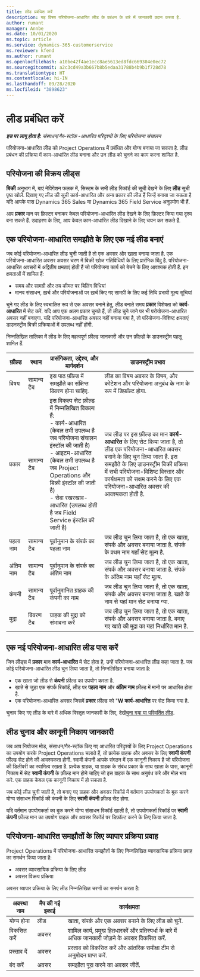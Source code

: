 ```yaml
---
title: लीड प्रबंधित करें
description: यह विषय परियोजना-आधारित लीड के प्रबंधन के बारे में जानकारी प्रदान करता है.
author: rumant
manager: Annbe
ms.date: 10/01/2020
ms.topic: article
ms.service: dynamics-365-customerservice
ms.reviewer: kfend
ms.author: rumant
ms.openlocfilehash: a10be42f4ae1ecc8ae5613ed8fdc669304e0ec72
ms.sourcegitcommit: a2c3cd49a3b667b8b5edaa31788b4b9b1f728d78
ms.translationtype: HT
ms.contentlocale: hi-IN
ms.lasthandoff: 09/28/2020
ms.locfileid: "3898623"
---
```

# <a name="manage-leads"></a>लीड प्रबंधित करें

_**इस पर लागू होता है:** संसाधन/गैर-स्टॉक -आधारित परिदृश्यों के लिए परियोजना संचालन_

परियोजना-आधारित लीड को Project Operations में प्रबंधित और योग्य बनाया जा सकता है. लीड प्रबंधन की प्रक्रिया में काम-आधारित लीड बनाना और उन लीड को चुनने का काम करना शामिल है. 

## <a name="project-sales-leads"></a>परियोजना की विक्रय लीड्स

**बिक्री** अनुभाग में, बाएं नेविगेशन फलक में, सिस्टम के सभी लीड रिकॉर्ड की सूची देखने के लिए **लीड** सूची पृष्ठ खोलें. दिखाए गए लीड की सूची कार्य-आधारित और अन्य प्रकार की लीड हैं जिन्हें बनाया जा सकता है यदि आपके पास Dynamics 365 Sales या Dynamics 365 Field Service अनुप्रयोग भी हैं.

आप **प्रकार** मान पर फ़िल्टर बनाकर केवल परियोजना-आधारित लीड देखने के लिए फ़िल्टर किया गया दृश्य बना सकते हैं. उदाहरण के लिए, आप केवल काम-आधारित लीड दिखाने के लिए चयन कर सकते हैं.

## <a name="create-a-new-lead-for-a-project-based-deal"></a>एक परियोजना-आधारित समझौते के लिए एक नई लीड बनाएं

जब कोई परियोजना-आधारित लीड चुनी जाती है तो एक अवसर और खाता बनाया जाता है. एक परियोजना-आधारित अवसर अवसर चरण में बिक्री खोज गतिविधियों के लिए प्रारंभिक बिंदु है. परियोजना-आधारित अवसरों में अद्वितीय क्षमताएं होती हैं जो परियोजना कार्य को बेचने के लिए आवश्यक होती हैं. इन क्षमताओं में शामिल हैं:

- समय और सामग्री और तय कीमत पर बिलिंग विधियां
- मानव संसाधन, ख़र्च और परियोजनाओं पर ख़र्च किए गए सामग्री के लिए कई तिथि प्रभावी मूल्य सूचियां

चुने गए लीड के लिए स्वचालित रूप से एक अवसर बनाने हेतु, लीड बनाते समय **प्रकार** विशेषता को **कार्य-आधारित** में सेट करें. यदि आप एक अलग प्रकार चुनते हैं, तो लीड चुने जाने पर भी परोयोजना-आधारित अवसर नहीं बनाएगा. यदि परियोजना-आधारित अवसर नहीं बनाया गया है, तो परियोजना-विशिष्ट क्षमताएं डाउनस्ट्रीम बिक्री प्रक्रियाओं में उपलब्ध नहीं होंगी.

निम्नलिखित तालिका में लीड के लिए महत्वपूर्ण फ़ील्ड जानकारी और उन फ़ील्डों के डाउनस्ट्रीम पहलू शामिल हैं.
 
| **फ़ील्ड** | **स्थान** | **प्रासंगिकता, उद्देश्य, और मार्गदर्शन** | **डाउनस्ट्रीम प्रभाव** |
| --- | --- | --- | --- |
| विषय | सामान्य टैब | इस पाठ फ़ील्ड में समझौते का संक्षिप्त विवरण होना चाहिए. | लीड का विषय अवसर के विषय, और कोटेशन और परियोजना अनुबंध के नाम के रूप में डिफ़ॉल्ट होगा. |
| प्रकार | सामान्य टैब | इस विकल्प सेट फ़ील्ड में निम्नलिखित विकल्प हैं:</br>- कार्य-आधारित (केवल तभी उपलब्ध है जब परियोजना संचालन इंस्टॉल की जाती है)</br>- आइटम-आधारित (केवल तभी उपलब्ध है जब Project Operations और बिक्री इंस्टॉल की जाती है)</br>- सेवा रखरखाव-आधारित (उपलब्ध होती है जब Field Service इंस्टॉल की जाती है) | जब लीड पर इस फ़ील्ड का मान **कार्य-आधारित** के लिए सेट किया जाता है, तो लीड एक परियोजना-आधारित अवसर बनाने के लिए चुन लिया जाता है. इस समझौते के लिए डाउनस्ट्रीम बिक्री प्रक्रिया में सभी परियोजना-विशिष्ट विस्तार और कार्यक्षमता को सक्षम करने के लिए एक परियोजना-आधारित अवसर की आवश्यकता होती है. |
| पहला नाम | सामान्य टैब | पूर्वानुमान के संपर्क का पहला नाम | जब लीड चुन लिया जाता है, तो एक खाता, संपर्क और अवसर बनाया जाता है. संपर्क के प्रथम नाम यहाँ सेट मूल्य है. |
| अंतिम नाम | सामान्य टैब | पूर्वानुमान के संपर्क का अंतिम नाम | जब लीड चुन लिया जाता है, तो एक खाता, संपर्क और अवसर बनाया जाता है. संपर्क के अंतिम नाम यहाँ सेट मूल्य. |
| कंपनी | सामान्य टैब | पूर्वानुमानित ग्राहक की कंपनी का नाम | जब लीड चुन लिया जाता है, तो एक खाता, संपर्क और अवसर बनाया जाता है. खाते के नाम से यहां मान सेट बनाया ग्या. |
| मुद्रा | विवरण टैब | ग्राहक की मुद्रा को संभावना करें | जब लीड चुन लिया जाता है, तो एक खाता, संपर्क और अवसर बनाया जाता है. बनाए गए खाते की मुद्रा का यहां निर्धारित मान है. |

## <a name="qualify-a-new-project-based-lead"></a>एक नई परियोजना-आधारित लीड पास करें

जिन लीड्स में **प्रकार** मान **कार्य-आधारित** में सेट होता है, उन्हें परियोजना-आधारित लीड कहा जाता है. जब कोई परियोजना-आधारित लीड चुन लिया जाता है, तो निम्नलिखित बनाया जाता है:

- एक खाता जो लीड से **कंपनी** फ़ील्ड का उपयोग करता है.
- खाते से जुड़ा एक संपर्क रिकॉर्ड, लीड पर **पहला नाम** और **अंतिम नाम** फ़ील्ड में मानों पर आधारित होता है.
- एक परियोजना-आधारित अवसर जिसमें **प्रकार** फ़ील्ड को &quot;**W कार्य-आधारित** पर सेट किया गया है.

चुनाव किए गए लीड के बारे में अधिक विस्तृत जानकारी के लिए, देखें[चुना गया या परिवर्तित लीड](https://docs.microsoft.com/dynamics365/sales-enterprise/qualify-lead-convert-opportunity-sales).

## <a name="lead-qualification-and-legal-entity-information"></a>लीड चुनाव और कानूनी निकाय जानकारी 

जब आप नियोजन मोड, संसाधन/गैर-स्टॉक किए गए आधारित परिदृश्यों के लिए Project Operations का उपयोग करके Project Operations चलाते हैं, तो प्रत्येक ग्राहक और अवसर के लिए **स्वामी कंपनी** फील्ड सेट होने की आवश्यकता होगी. स्वामी कंपनी आपके संगठन में एक कानूनी निकाय है जो परियोजना की डिलीवरी का स्वामित्व रखता है. प्रत्येक ग्राहक, या ग्राहक के संबंध प्रकार के साथ खाता के पास, कानूनी निकाय में सेट **स्वामी कंपनी** के फ़ील्ड मान होने चाहिए जो इस ग्राहक के साथ अनुबंध करे और मोल भाव करे. एक ग्राहक केवल एक कानूनी निकाय में हो सकता है.

जब कोई लीड चुनी जाती है, तो बनाए गए ग्राहक और अवसर रिकॉर्ड में वर्तमान उपयोगकर्ता के बुक करने योग्य संसाधन रिकॉर्ड की कंपनी के लिए **स्वामी कंपनी** फ़ील्ड सेट होगा.

यदि वर्तमान उपयोगकर्ता का बुक करने योग्य संसाधन रिकॉर्ड खाली है, तो उपयोगकर्ता रिकॉर्ड पर **स्वामी कंपनी** फ़ील्ड मान का उपयोग ग्राहक और अवसर रिकॉर्ड पर डिफ़ॉल्ट करने के लिए किया जाता है.

## <a name="business-process-flow-for-project-based-deals"></a>परियोजना-आधारित समझौतों के लिए व्यापार प्रक्रिया प्रवाह

Project Operations में परियोजना-आधारित समझौतों के लिए निम्नलिखित व्यावसायिक प्रक्रिया प्रवाह का समर्थन किया जाता है:

- अवसर व्यावसायिक प्रक्रिया के लिए लीड
- अवसर विक्रय प्रक्रिया

अवसर व्यापार प्रक्रिया के लिए लीड निम्नलिखित चरणों का समर्थन करता है:

| अवस्था नाम | मैप की गई इकाई | कार्यक्षमता |
| --- | --- | --- |
| योग्य होना | लीड | खाता, संपर्क और एक अवसर बनाने के लिए लीड को चुनें. |
| विकसित करें | अवसर | शामिल कार्य, प्रमुख हितधारकों और प्रतिस्पर्धा के बारे में अधिक जानकारी जोड़ने के अवसर विकसित करें. |
| प्रस्ताव दें | अवसर | प्रस्ताव को विकसित करें और आंतरिक समीक्षा टीम से अनुमोदन प्राप्त करें. |
| बंद करें | अवसर | समझौता पूरा करने का अवसर जीतें. |
